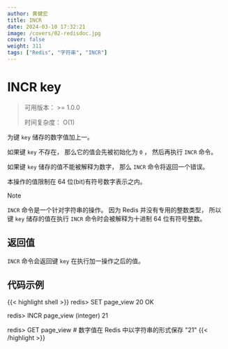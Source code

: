 ```yaml
---
author: 黄健宏
title: INCR
date: 2024-03-10 17:32:21
image: /covers/02-redisdoc.jpg
cover: false
weight: 311
tags: ["Redis", "字符串", "INCR"]
---
```



# INCR key

> 可用版本： >= 1.0.0
> 
> 时间复杂度： O(1)

为键 `key` 储存的数字值加上一。

如果键 `key` 不存在， 那么它的值会先被初始化为 `0` ， 然后再执行 `INCR` 命令。

如果键 `key` 储存的值不能被解释为数字， 那么 `INCR` 命令将返回一个错误。

本操作的值限制在 64 位(bit)有符号数字表示之内。

Note

`INCR` 命令是一个针对字符串的操作。 因为 Redis 并没有专用的整数类型， 所以键 `key` 储存的值在执行 `INCR` 命令时会被解释为十进制 64 位有符号整数。

## 返回值

`INCR` 命令会返回键 `key` 在执行加一操作之后的值。

## 代码示例

{{< highlight shell >}}
redis> SET page_view 20
OK

redis> INCR page_view
(integer) 21

redis> GET page_view    # 数字值在 Redis 中以字符串的形式保存
"21"
{{< /highlight >}}